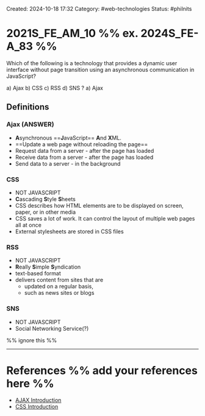 Created: 2024-10-18 17:32
Category: #web-technologies
Status: #philnits



# 2021S_FE_AM_10 %% ex. 2024S_FE-A_83 %%

Which of the following is a technology that provides a dynamic user interface without page transition using an asynchronous communication in JavaScript?

a) Ajax
b) CSS
c) RSS
d) SNS
?
a) Ajax

## Definitions
### Ajax (ANSWER)
- **A**synchronous ==**J**avaScript== **A**nd **X**ML.
- ==Update a web page without reloading the page==
- Request data from a server - after the page has loaded
- Receive data from a server - after the page has loaded
- Send data to a server - in the background
### CSS
- NOT JAVASCRIPT
- **C**ascading **S**tyle **S**heets
- CSS describes how HTML elements are to be displayed on screen, paper, or in other media
- CSS saves a lot of work. It can control the layout of multiple web pages all at once
- External stylesheets are stored in CSS files
### RSS
- NOT JAVASCRIPT
- **R**eally **S**imple **S**yndication
- text-based format
- delivers content from sites that are
	- updated on a regular basis,
	- such as news sites or blogs
### SNS
- NOT JAVASCRIPT
- Social Networking Service(?)



%% ignore this %%
<!--SR:!2025-04-15,40,290-->
---









# References %% add your references here %%
- [AJAX Introduction](https://www.w3schools.com/xml/ajax_intro.asp)
- [CSS Introduction](https://www.w3schools.com/css/css_intro.asp)